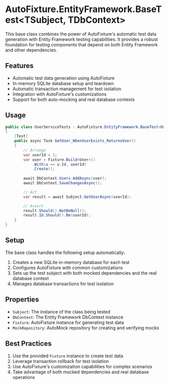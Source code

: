 # AutoFixture.EntityFramework.BaseTest<TSubject, TDbContext>

This base class combines the power of AutoFixture's automatic test data generation with Entity Framework testing capabilities. It provides a robust foundation for testing components that depend on both Entity Framework and other dependencies.

## Features

- Automatic test data generation using AutoFixture
- In-memory SQLite database setup and teardown
- Automatic transaction management for test isolation
- Integration with AutoFixture's customizations
- Support for both auto-mocking and real database contexts

## Usage

```csharp
public class UserServiceTests : AutoFixture.EntityFramework.BaseTest<UserService, MyDbContext>
{
    [Test]
    public async Task GetUser_WhenUserExists_ReturnsUser()
    {
        // Arrange
        var userId = 1;
        var user = Fixture.Build<User>()
            .With(u => u.Id, userId)
            .Create();
        
        await DbContext.Users.AddAsync(user);
        await DbContext.SaveChangesAsync();

        // Act
        var result = await Subject.GetUserAsync(userId);

        // Assert
        result.Should().NotBeNull();
        result.Id.Should().Be(userId);
    }
}
```

## Setup

The base class handles the following setup automatically:

1. Creates a new SQLite in-memory database for each test
2. Configures AutoFixture with common customizations
3. Sets up the test subject with both mocked dependencies and the real database context
4. Manages database transactions for test isolation

## Properties

- `Subject`: The instance of the class being tested
- `DbContext`: The Entity Framework DbContext instance
- `Fixture`: AutoFixture instance for generating test data
- `MockRepository`: AutoMock repository for creating and verifying mocks

## Best Practices

1. Use the provided `Fixture` instance to create test data
2. Leverage transaction rollback for test isolation
3. Use AutoFixture's customization capabilities for complex scenarios
4. Take advantage of both mocked dependencies and real database operations